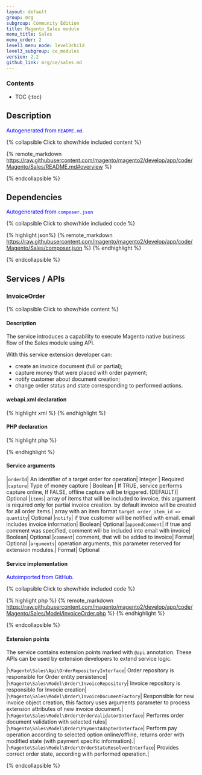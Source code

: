 ```yaml
---
layout: default
group: mrg
subgroup: Community Edition
title: Magento_Sales module
menu_title: Sales
menu_order: 2
level3_menu_node: level3child
level3_subgroup: ce_modules
version: 2.2
github_link: mrg/ce/sales.md
---
```


<h3>Contents</h3>

* TOC
{:toc}

## Description

<span style="color: blue">Autogenerated from `README.md`.</span>

{% collapsible Click to show/hide included content %}

{% remote_markdown https://raw.githubusercontent.com/magento/magento2/develop/app/code/Magento/Sales/README.md#overview %}

{% endcollapsible %}

## Dependencies

<span style="color: blue">Autogenerated from `composer.json`</span>

{% collapsible Click to show/hide included code %}

{% highlight json%}
{% remote_markdown https://raw.githubusercontent.com/magento/magento2/develop/app/code/Magento/Sales/composer.json %}
{% endhighlight %}

{% endcollapsible %}

## Services / APIs

### InvoiceOrder

{% collapsible Click to show/hide content %}

#### Description

The service introduces a capability to execute Magento native business flow of the Sales module using API.

With this service extension developer can:

- create an invoice document (full or partial);
- capture money that were placed with order payment;
-  notify customer about document creation;
-  change order status and state corresponding to performed actions.

#### webapi.xml declaration

{% highlight xml %}
<route url="/V1/order/:orderId/invoice" method="POST">
    <service class="Magento\Sales\Api\InvoiceOrderInterface" method="execute"/>
    <resources>
        <resource ref="Magento_Sales::sales" />
    </resources>
</route>
{% endhighlight %}

#### PHP declaration

{% highlight php %}

<?php

/**
 * @param int $orderId
 * @param bool|false $capture
 * @param \Magento\Sales\Api\Data\InvoiceItemCreationInterface[] $items
 * @param bool|false $notify
 * @param bool|false $appendComment
 * @param Data\InvoiceCommentCreationInterface|null $comment
 * @param Data\InvoiceCreationArgumentsInterface|null $arguments
 * @return int
 */
public function execute(
    $orderId,
    $capture = false,
    array $items = [],
    $notify = false,
    $appendComment = false,
    \Magento\Sales\Api\Data\InvoiceCommentCreationInterface $comment = null,
    \Magento\Sales\Api\Data\InvoiceCreationArgumentsInterface $arguments = null
);

?>

{% endhighlight %}

#### Service arguments

|`orderId`|	An identifier of a target order for operation|	Integer |	Required
|`capture`| Type of money capture | Boolean |	If TRUE, service performs capture online, If FALSE, offline capture will be triggered. (DEFAULT)|	Optional
|`items`|	array of items that will be included to invoice, this argument is required only for partial invoice creation. by default invoice will be created for all order items.| array with an item format `target order_item_id => quantity`|	Optional
|`notify`| if true customer will be notified with email. email includes invoice information| Boolean|	Optional
|`appendComment`|	if true and comment was specified, comment will be included into email with invoice|	Boolean|	Optional
|`comment`|	comment, that will be added to invoice|	Format|	Optional
|`arguments`|	operation arguments, this parameter reserved for extension modules.|	Format|	Optional

#### Service implementation

<span style="color: blue">Autoimported from GitHub.</span>

{% collapsible Click to show/hide included code %}

{% highlight php %}
{% remote_markdown https://raw.githubusercontent.com/magento/magento2/develop/app/code/Magento/Sales/Model/InvoiceOrder.php %}
{% endhighlight %}

{% endcollapsible %}

#### Extension points

The service contains extension points marked with `@api` annotation. These APIs can be used by extension developers to extend service logic.

|`\Magento\Sales\Api\OrderRepositoryInterface`| Order repository is responsible for Order entity persistence|
|`\Magento\Sales\Model\Order\InvoiceRepository`| Invoice repository is responsible for Invocie creation|
|`\Magento\Sales\Model\Order\InvoiceDocumentFactory`|	Responsible for new invoice object creation, this factory uses arguments parameter to process extension attributes of new invoice document.|
|`\Magento\Sales\Model\Order\OrderValidatorInterface`| Performs order document validation with selected rules|
|`\Magento\Sales\Model\Order\PaymentAdapterInterface`| Perform pay operation according to selected option online/offline, returns order with modified state (with payment specific information).|
|`\Magento\Sales\Model\Order\OrderStateResolverInterface`| Provides correct order state, according with performed operation.|

{% endcollapsible %}
